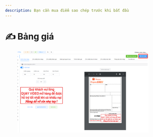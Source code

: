 ```yaml
---
description: Bạn cần mua điểm sao chép trước khi bắt đầu
---
```


# ✍️ Bảng giá

<figure><img src="../../.gitbook/assets/image (9) (1).png" alt=""><figcaption></figcaption></figure>
